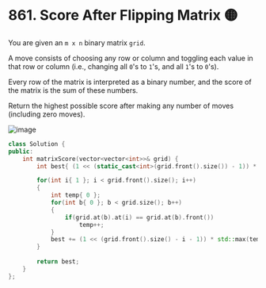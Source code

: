 # 861. Score After Flipping Matrix 🟡

You are given an `m x n` binary matrix `grid`.

A move consists of choosing any row or column and toggling each value in that row or column (i.e., changing all `0`'s to `1`'s, and all `1`'s to `0`'s).

Every row of the matrix is interpreted as a binary number, and the score of the matrix is the sum of these numbers.

Return the highest possible score after making any number of moves (including zero moves).

![image](https://assets.leetcode.com/uploads/2021/07/23/lc-toogle1.jpg)

```cpp
class Solution {
public:
    int matrixScore(vector<vector<int>>& grid) {
        int best{ (1 << (static_cast<int>(grid.front().size()) - 1)) * static_cast<int>(grid.size()) };

        for(int i{ 1 }; i < grid.front().size(); i++)
        {
            int temp{ 0 };
            for(int b{ 0 }; b < grid.size(); b++)
            {
                if(grid.at(b).at(i) == grid.at(b).front())
                    temp++;
            }
            best += (1 << (grid.front().size() - i - 1)) * std::max(temp, static_cast<int>(grid.size()) - temp);
        }
        
        return best;
    }
};
```
